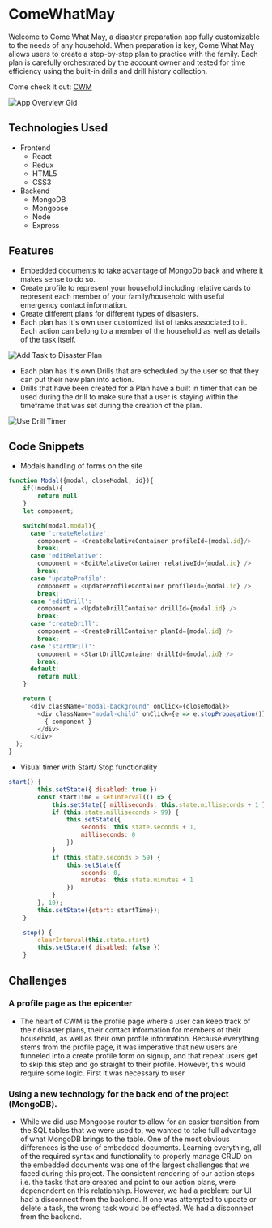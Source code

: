 # ComeWhatMay

Welcome to Come What May, a disaster preparation app fully customizable to the needs of any household. When preparation is key, Come What May allows users to create a step-by-step plan to practice with the family. Each plan is carefully orchestrated by the account owner and tested for time efficiency using the built-in drills and drill history collection.  

Come check it out: [CWM](http://come-what-may.herokuapp.com/#/)

![App Overview Gid](https://media.giphy.com/media/CcA4xCjJ50ce3HBI1h/giphy.gif)

## Technologies Used

* Frontend
  * React
  * Redux
  * HTML5
  * CSS3
* Backend
  * MongoDB
  * Mongoose
  * Node
  * Express

## Features
* Embedded documents to take advantage of MongoDb back and where it makes sense to do so.
* Create profile to represent your household including relative cards to represent each member of your family/household with useful emergency contact information.
* Create different plans for different types of disasters.
* Each plan has it's own user customized list of tasks associated to it. Each action can belong to a member of the household as well as details of the task itself.

![Add Task to Disaster Plan](https://media.giphy.com/media/8UwACZGgQ3lp5OyIMa/giphy.gif)


* Each plan has it's own Drills that are scheduled by the user so that they can put their new plan into action.
* Drills that have been created for a Plan have a built in timer that can be used during the drill to make sure that a user is staying within the timeframe that was set during the creation of the plan.

![Use Drill Timer](https://media.giphy.com/media/hxwcDUmHDhcCA18oT8/giphy.gif)

## Code Snippets
* Modals handling of forms on the site 
```javascript
function Modal({modal, closeModal, id}){
    if(!modal){
        return null
    }
    let component; 

    switch(modal.modal){
      case 'createRelative':
        component = <CreateRelativeContainer profileId={modal.id}/>
        break;
      case 'editRelative':
        component = <EditRelativeContainer relativeId={modal.id} />
        break;
      case 'updateProfile':
        component = <UpdateProfileContainer profileId={modal.id} />
        break;
      case 'editDrill':
        component = <UpdateDrillContainer drillId={modal.id} />
        break;
      case 'createDrill':
        component = <CreateDrillContainer planId={modal.id} />
        break;
      case 'startDrill':
        component = <StartDrillContainer drillId={modal.id} />
        break;
      default: 
        return null;
    }

    return (
      <div className="modal-background" onClick={closeModal}>
        <div className="modal-child" onClick={e => e.stopPropagation()}>
          { component }
        </div>
      </div>
  );
}
```
* Visual timer with Start/ Stop functionality
```javascript
start() {
        this.setState({ disabled: true })
        const startTime = setInterval(() => {
            this.setState({ milliseconds: this.state.milliseconds + 1 })
            if (this.state.milliseconds > 99) {
                this.setState({
                    seconds: this.state.seconds + 1,
                    milliseconds: 0
                })
            }
            if (this.state.seconds > 59) {
                this.setState({
                    seconds: 0,
                    minutes: this.state.minutes + 1
                })
            }
        }, 10);
        this.setState({start: startTime});
    }

    stop() {
        clearInterval(this.state.start)
        this.setState({ disabled: false })
    }

```

## Challenges
### A profile page as the epicenter
* The heart of CWM is the profile page where a user can keep track of their disaster plans, their contact information for members of their household, as well as their own profile information. Because everything stems from the profile page, it was imperative that new users are funneled into a create profile form on signup, and that repeat users get to skip this step and go straight to their profile. However, this would require some logic. First it was necessary to user 

### Using a new technology for the back end of the project (MongoDB). 
* While we did use Mongoose router to allow for an easier transition from the SQL tables that we were used to, we wanted to take full advantage of what MongoDB brings to the table. One of the most obvious differences is the use of embedded documents. Learning everything, all of the required syntax and functionality to properly manage CRUD on the embedded documents was one of the largest challenges that we faced during this project. The consistent rendering of our action steps i.e. the tasks that are created and point to our action plans, were depenendent on this relationship. However, we had a problem: our UI had a disconnect from the backend. If one was attempted to update or delete a task, the wrong task would be effected. We had a disconnect from the backend.

